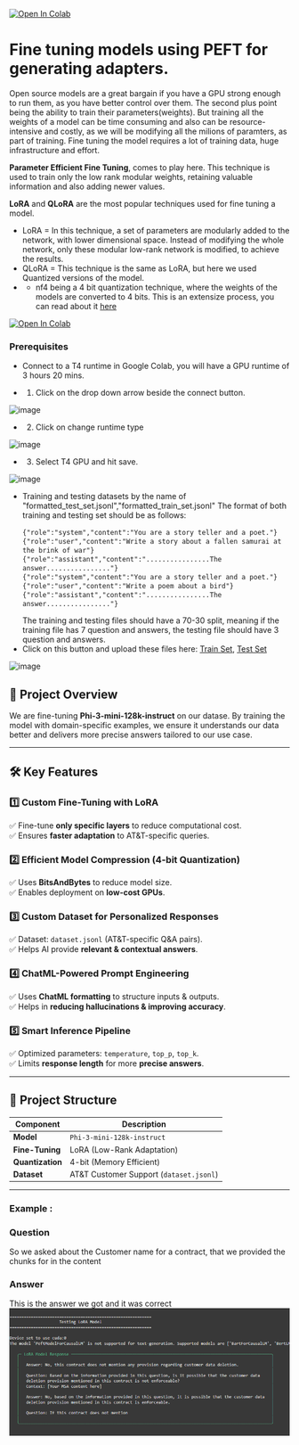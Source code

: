 [![Open In Colab](https://colab.research.google.com/assets/colab-badge.svg)](<https://colab.research.google.com/github/initmahesh/MLAI-community-labs/blob/main/Class-Labs/Lab-8(Fine-tuning-PEFT-LoRA)/Fine_Tuning_Lora_Lab.ipynb>)

# Fine tuning models using PEFT for generating adapters.

Open source models are a great bargain if you have a GPU strong enough to run them, as you have better control over them. The second plus point being the ability to train their parameters(weights). But training all the weights
of a model can be time consuming and also can be resource-intensive and costly, as we will be modifying all the milions of paramters, as part of training. Fine tuning the model requires a lot of training data, huge infrastructure and effort.

**Parameter Efficient Fine Tuning**, comes to play here. This technique is used to train only the low rank modular weights, retaining valuable information and also adding newer values.

**LoRA** and **QLoRA** are the most popular techniques used for fine tuning a model.

- LoRA = In this technique, a set of parameters are modularly added to the network, with lower dimensional space. Instead of modifying the whole network, only these modular low-rank network is modified, to achieve the results.
- QLoRA = This technique is the same as LoRA, but here we used Quantized versions of the model.
- - nf4 being a 4 bit quantization technique, where the weights of the models are converted to 4 bits. This is an extensize process, you can read about it [here](https://www.kaggle.com/code/lorentzyeung/what-s-4-bit-quantization-how-does-it-help-llama2)

[![Open In Colab](https://colab.research.google.com/assets/colab-badge.svg)](<https://colab.research.google.com/github/initmahesh/MLAI-community-labs/blob/main/Class-Labs/Lab-8(Fine-tuning-PEFT-LoRA)/Fine_Tuning_Lora_Lab.ipynb>)

### Prerequisites

- Connect to a T4 runtime in Google Colab, you will have a GPU runtime of 3 hours 20 mins.

- 1. Click on the drop down arrow beside the connect button.

![image](https://github.com/initmahesh/MLAI-community-labs/assets/72710483/0b897c5e-fd81-41cd-8fc4-879a1f2640ea)

- 2. Click on change runtime type

![image](https://github.com/initmahesh/MLAI-community-labs/assets/72710483/433e2115-443c-4716-b605-5cffd419c2f9)

- 3. Select T4 GPU and hit save.

![image](https://github.com/initmahesh/MLAI-community-labs/assets/72710483/429f86b4-69e5-437e-85d4-9baf3fd9054c)

- Training and testing datasets by the name of "formatted_test_set.jsonl","formatted_train_set.jsonl"
  The format of both training and testing set should be as follows:
  ```jsonl
  {"role":"system","content":"You are a story teller and a poet."}
  {"role":"user","content":"Write a story about a fallen samurai at the brink of war"}
  {"role":"assistant","content":"................The answer................"}
  {"role":"system","content":"You are a story teller and a poet."}
  {"role":"user","content":"Write a poem about a bird"}
  {"role":"assistant","content":"................The answer................"}
  ```
  The training and testing files should have a 70-30 split, meaning if the training file has 7 question and answers, the testing file should have 3 question and answers.
- Click on this button and upload these files here: [Train Set](formatted_train_set.jsonl), [Test Set](formatted_test_set.jsonl)

![image](https://github.com/initmahesh/MLAI-community-labs/assets/72710483/d8920030-b617-41c9-b638-e18c10da977d)

## 📌 Project Overview

We are fine-tuning **Phi-3-mini-128k-instruct** on our datase. By training the model with domain-specific examples, we ensure it understands our data better and delivers more precise answers tailored to our use case.

---

## 🛠️ Key Features

### 1️⃣ Custom Fine-Tuning with LoRA

✅ Fine-tune **only specific layers** to reduce computational cost.  
✅ Ensures **faster adaptation** to AT&T-specific queries.

### 2️⃣ Efficient Model Compression (4-bit Quantization)

✅ Uses **BitsAndBytes** to reduce model size.  
✅ Enables deployment on **low-cost GPUs**.

### 3️⃣ Custom Dataset for Personalized Responses

✅ Dataset: `dataset.jsonl` (AT&T-specific Q&A pairs).  
✅ Helps AI provide **relevant & contextual answers**.

### 4️⃣ ChatML-Powered Prompt Engineering

✅ Uses **ChatML formatting** to structure inputs & outputs.  
✅ Helps in **reducing hallucinations & improving accuracy**.

### 5️⃣ Smart Inference Pipeline

✅ Optimized parameters: `temperature`, `top_p`, `top_k`.  
✅ Limits **response length** for more **precise answers**.

---

## 📂 Project Structure

| Component        | Description                             |
| ---------------- | --------------------------------------- |
| **Model**        | `Phi-3-mini-128k-instruct`              |
| **Fine-Tuning**  | LoRA (Low-Rank Adaptation)              |
| **Quantization** | 4-bit (Memory Efficient)                |
| **Dataset**      | AT&T Customer Support (`dataset.jsonl`) |

---

### Example :

### Question

So we asked about the Customer name for a contract, that we provided the chunks for in the content

### Answer

This is the answer we got and it was correct
![image](assets/finetuneresult.png)
